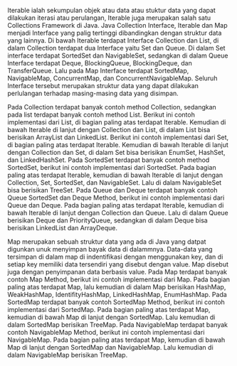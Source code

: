 Iterable ialah sekumpulan objek atau data atau stuktur data yang dapat dilakukan iterasi atau perulangan, Iterable juga merupakan salah satu Collections Framework di Java. Java Collection Interface, Iterable dan Map menjadi Interface yang palig tertinggi dibandingkan dengan struktur data yang lainnya. Di bawah Iterable terdapat Interface Collection dan List, di dalam Collection terdapat dua Interface yaitu Set dan Queue. Di dalam Set interface terdapat SortedSet dan NavigableSet, sedangkan di dalam Queue Interface terdapat Deque, BlockingQueue, BlockingDeque, dan TransferQueue. Lalu pada Map Interface terdapat SortedMap, NavigableMap, ConcurrentMap, dan ConcurrentNavigableMap. Seluruh Interface tersebut merupakan struktur data yang dapat dilakukan perlulangan terhadap masing-masing data yang disimpan.

Pada Collection terdapat banyak contoh method Collection, sedangkan pada list terdapat banyak contoh method List. Berikut ini contoh implementasi dari List, di bagian paling atas terdapat Iterable. Kemudian di bawah Iterable di lanjut dengan Collection dan List, di dalam List bisa berisikan ArrayList dan LinkedList. Berikut ini contoh implementasi dari Set, di bagian paling atas terdapat Iterable. Kemudian di bawah Iterable di lanjut dengan Collection dan Set, di dalam Set bisa berisikan EnumSet, HashSet, dan LinkedHashSet. Pada SortedSet terdapat banyak contoh method SortedSet, berikut ini contoh implementasi dari SortedSet. Pada bagian paling atas terdapat Iterable, kemudian di bawah Iterable di lanjut dengan Collection, Set, SortedSet, dan NavigableSet. Lalu di dalam NavigableSet bisa berisikan TreeSet. Pada Queue dan Deque terdapat banyak contoh Queue SortedSet dan Deque Method, berikut ini contoh implementasi dari Queue dan Deque. Pada bagian paling atas terdapat Iterable, kemudian di bawah Iterable di lanjut dengan Collection dan Queue. Lalu di dalam Queue berisikan Deque dan PriorityQueue, sedangkan di dalam Deque bisa berisikan LinkedList dan ArrayDeque.

Map merupakan sebuah struktur data yang ada di Java yang datpat digunkan unuk menyimpan bayak data di dalammnya. Data-data yang tersimpan di dalam map di indentifikasi dengan menggunakan key, dan di setiap key memiliki data tersendiri yang disebut dengan value. Map disebut juga dengan penyimpanan data berbasis value. Pada Map terdapat banyak contoh Map Method, berikut ini contoh implementasi dari Map. Pada bagian paling atas terdapat Map, lalu kemudian di dalam Map berisikan HashMap, WeakHashMap, IdentifityHashMap, LinkedHashMap, EnumHashMap. Pada SortedMap terdapat banyak contoh SortedMap Method, berikut ini contoh implementasi dari SortedMap. Pada bagian paling atas terdapat Map, kemudian di bawah Map di lanjut dengan SortedMap. Lalu kemudian di dalam SortedMap berisikan TreeMap. Pada NavigableMap terdapat banyak contoh NavigableMap Method, berikut ini contoh implementasi dari NavigableMap. Pada bagian paling atas terdapat Map, kemudian di bawah Map di lanjut dengan SortedMap dan NavigableMap. Lalu kemudian di dalam NavigableMap berisikan TreeMap.